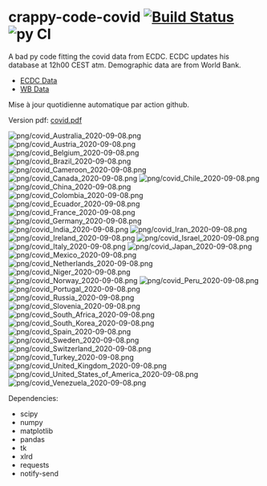 # crappy-code-covid [![Build Status](https://cloud.drone.io/api/badges/a-lemonnier/crappy-code-covid/status.svg)](https://cloud.drone.io/a-lemonnier/crappy-code-covid) ![py CI](https://github.com/a-lemonnier/crappy-code-covid/workflows/py%20CI/badge.svg)
 
A bad py code fitting the covid data from ECDC. ECDC updates his database at 12h00 CEST atm. Demographic data are from World Bank.
 
- [ECDC Data](https://www.ecdc.europa.eu/en/publications-data/download-todays-data-geographic-distribution-covid-19-cases-worldwide)
- [WB Data](https://data.worldbank.org/indicator/sp.pop.totl)
 
 
Mise à jour quotidienne automatique par action github.
 
Version pdf: [covid.pdf](https://github.com/a-lemonnier/crappy-code-covid/raw/master/covid.pdf)
 
![png/covid_Australia_2020-09-08.png](png/covid_Australia_2020-09-08.png)
![png/covid_Austria_2020-09-08.png](png/covid_Austria_2020-09-08.png)
![png/covid_Belgium_2020-09-08.png](png/covid_Belgium_2020-09-08.png)
![png/covid_Brazil_2020-09-08.png](png/covid_Brazil_2020-09-08.png)
![png/covid_Cameroon_2020-09-08.png](png/covid_Cameroon_2020-09-08.png)
![png/covid_Canada_2020-09-08.png](png/covid_Canada_2020-09-08.png)
![png/covid_Chile_2020-09-08.png](png/covid_Chile_2020-09-08.png)
![png/covid_China_2020-09-08.png](png/covid_China_2020-09-08.png)
![png/covid_Colombia_2020-09-08.png](png/covid_Colombia_2020-09-08.png)
![png/covid_Ecuador_2020-09-08.png](png/covid_Ecuador_2020-09-08.png)
![png/covid_France_2020-09-08.png](png/covid_France_2020-09-08.png)
![png/covid_Germany_2020-09-08.png](png/covid_Germany_2020-09-08.png)
![png/covid_India_2020-09-08.png](png/covid_India_2020-09-08.png)
![png/covid_Iran_2020-09-08.png](png/covid_Iran_2020-09-08.png)
![png/covid_Ireland_2020-09-08.png](png/covid_Ireland_2020-09-08.png)
![png/covid_Israel_2020-09-08.png](png/covid_Israel_2020-09-08.png)
![png/covid_Italy_2020-09-08.png](png/covid_Italy_2020-09-08.png)
![png/covid_Japan_2020-09-08.png](png/covid_Japan_2020-09-08.png)
![png/covid_Mexico_2020-09-08.png](png/covid_Mexico_2020-09-08.png)
![png/covid_Netherlands_2020-09-08.png](png/covid_Netherlands_2020-09-08.png)
![png/covid_Niger_2020-09-08.png](png/covid_Niger_2020-09-08.png)
![png/covid_Norway_2020-09-08.png](png/covid_Norway_2020-09-08.png)
![png/covid_Peru_2020-09-08.png](png/covid_Peru_2020-09-08.png)
![png/covid_Portugal_2020-09-08.png](png/covid_Portugal_2020-09-08.png)
![png/covid_Russia_2020-09-08.png](png/covid_Russia_2020-09-08.png)
![png/covid_Slovenia_2020-09-08.png](png/covid_Slovenia_2020-09-08.png)
![png/covid_South_Africa_2020-09-08.png](png/covid_South_Africa_2020-09-08.png)
![png/covid_South_Korea_2020-09-08.png](png/covid_South_Korea_2020-09-08.png)
![png/covid_Spain_2020-09-08.png](png/covid_Spain_2020-09-08.png)
![png/covid_Sweden_2020-09-08.png](png/covid_Sweden_2020-09-08.png)
![png/covid_Switzerland_2020-09-08.png](png/covid_Switzerland_2020-09-08.png)
![png/covid_Turkey_2020-09-08.png](png/covid_Turkey_2020-09-08.png)
![png/covid_United_Kingdom_2020-09-08.png](png/covid_United_Kingdom_2020-09-08.png)
![png/covid_United_States_of_America_2020-09-08.png](png/covid_United_States_of_America_2020-09-08.png)
![png/covid_Venezuela_2020-09-08.png](png/covid_Venezuela_2020-09-08.png)
 
Dependencies:
- scipy
- numpy
- matplotlib
- pandas
- tk
- xlrd
- requests
- notify-send

